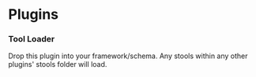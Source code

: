 # Plugins

### Tool Loader
Drop this plugin into your framework/schema. Any stools within any other plugins' stools folder will load.
